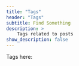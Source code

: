 ```yaml
---
title: "Tags"
header: "Tags"
subtitle: Find Something
description: >
    Tags related to posts
show_description: false
---
```


Tags here: